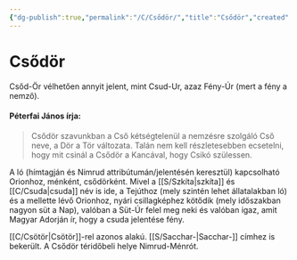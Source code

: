 ```yaml
---
{"dg-publish":true,"permalink":"/C/Csődör/","title":"Csődör","created":"2024-02-13T13:58","updated":"2024-12-18T06:41"}
---
```



# Csődör

Csőd-Ör vélhetően annyit jelent, mint Csud-Ur, azaz Fény-Úr (mert a fény a nemző).  

#### Péterfai János írja:

> Csődör szavunkban a Cső kétségtelenül a nemzésre szolgáló Cső neve, a Dör a Tör változata. Talán nem kell részletesebben ecsetelni, hogy mit csinál a Csődör a Kancával, hogy Csikó szülessen.  

A ló (hímtagján és Nimrud attribútumán/jelentésén keresztül) kapcsolható Orionhoz, ménként, csődörként. Mivel a [[S/Szkíta\|szkíta]] és [[C/Csuda\|csuda]] név is ide, a Tejúthoz (mely szintén lehet állatalakban ló) és a mellette lévő Orionhoz, nyári csillagképhez kötődik (mely időszakban nagyon süt a Nap), valóban a Süt-Úr felel meg neki és valóban igaz, amit Magyar Adorján ír, hogy a csuda jelentése fény.  

[[C/Csötör\|Csötör]]-rel azonos alakú. [[S/Sacchar-\|Sacchar-]] címhez is bekerült. A Csődör téridőbeli helye Nimrud-Ménrót.  